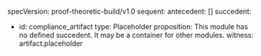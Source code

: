 specVersion: proof-theoretic-build/v1.0
sequent:
  antecedent: []
  succedent:
  - id: compliance_artifact
    type: Placeholder
    proposition: This module has no defined succedent. It may be a container for other
      modules.
    witness: artifact.placeholder
